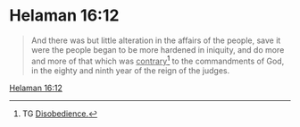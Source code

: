 # Helaman 16:12

> And there was but little alteration in the affairs of the people, save it were the people began to be more hardened in iniquity, and do more and more of that which was <u>contrary</u>[^a] to the commandments of God, in the eighty and ninth year of the reign of the judges.

[Helaman 16:12](https://www.churchofjesuschrist.org/study/scriptures/bofm/hel/16?lang=eng&id=p12#p12)


[^a]: TG [Disobedience.](https://www.churchofjesuschrist.org/study/scriptures/tg/disobedience?lang=eng)
